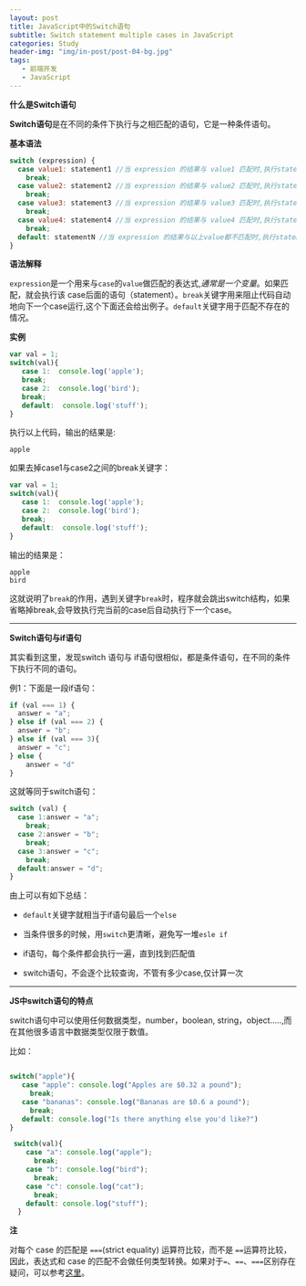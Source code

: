 ```yaml
---
layout: post
title: JavaScript中的Switch语句
subtitle: Switch statement multiple cases in JavaScript
categories: Study
header-img: "img/in-post/post-04-bg.jpg"
tags: 
   - 前端开发
   - JavaScript
---
```


**什么是Switch语句**

**Switch语句**是在不同的条件下执行与之相匹配的语句，它是一种条件语句。

**基本语法**

```js
switch (expression) {
  case value1: statement1 //当 expression 的结果与 value1 匹配时,执行statement1
    break;
  case value2: statement2 //当 expression 的结果与 value2 匹配时,执行statement2
    break;
  case value3: statement3 //当 expression 的结果与 value3 匹配时,执行statement3
    break;
  case value4: statement4 //当 expression 的结果与 value4 匹配时,执行statement4
    break;
  default: statementN //当 expression 的结果与以上value都不匹配时,执行statementN
}
```
**语法解释**

```expression```是一个用来与```case```的```value```做匹配的表达式,_通常是一个变量_。如果匹配，就会执行该 case后面的语句（statement）。```break```关键字用来阻止代码自动地向下一个case运行,这个下面还会给出例子。```default```关键字用于匹配不存在的情况。

**实例**

```js
var val = 1;
switch(val){
   case 1:  console.log('apple');
   break;
   case 2:  console.log('bird');
   break;
   default:  console.log('stuff');
}
```
执行以上代码，输出的结果是:

```
apple
```
如果去掉case1与case2之间的break关键字：

```js
var val = 1;
switch(val){
   case 1:  console.log('apple');
   case 2:  console.log('bird');
   break;
   default:  console.log('stuff');
}
```
输出的结果是：

```
apple
bird
```
这就说明了```break```的作用，遇到关键字```break```时，程序就会跳出switch结构，如果省略掉break,会导致执行完当前的case后自动执行下一个case。

-------

**Switch语句与if语句**

其实看到这里，发现switch 语句与 if语句很相似，都是条件语句，在不同的条件下执行不同的语句。

例1：下面是一段if语句：

```js
if (val === 1) {
  answer = "a";
} else if (val === 2) {
  answer = "b";
} else if (val === 3){
  answer = "c";
} else {
	answer = "d"
}
```
这就等同于switch语句：

```js
switch (val) {
  case 1:answer = "a";
    break;
  case 2:answer = "b";
    break;
  case 3:answer = "c";
    break;
  default:answer = "d";
}
```
由上可以有如下总结：

- ```default```关键字就相当于if语句最后一个```else```

- 当条件很多的时候，用```switch```更清晰，避免写一堆```esle if```

- if语句，每个条件都会执行一遍，直到找到匹配值

- switch语句，不会逐个比较查询，不管有多少case,仅计算一次

------

**JS中switch语句的特点**

switch语句中可以使用任何数据类型，number，boolean, string，object.....,而在其他很多语言中数据类型仅限于数值。

比如：

```js

switch("apple"){
   case "apple": console.log("Apples are $0.32 a pound");
	 break;
   case "bananas": console.log("Bananas are $0.6 a pound");
	 break;
   default: console.log("Is there anything else you'd like?")
}

 switch(val){
    case "a": console.log("apple");
      break;
    case "b": console.log("bird");
      break;
    case "c": console.log("cat");
      break;
    default: console.log("stuff");
  }
```



**注**

对每个 case 的匹配是 ```===```(strict equality) 运算符比较，而不是 ```==```运算符比较，因此，表达式和 case 的匹配不会做任何类型转换。如果对于```=```、```==```、```===```区别存在疑问，可以参考[这里](http://linglinyp.com/2017/04/20/Comparison-Operators.html)。
